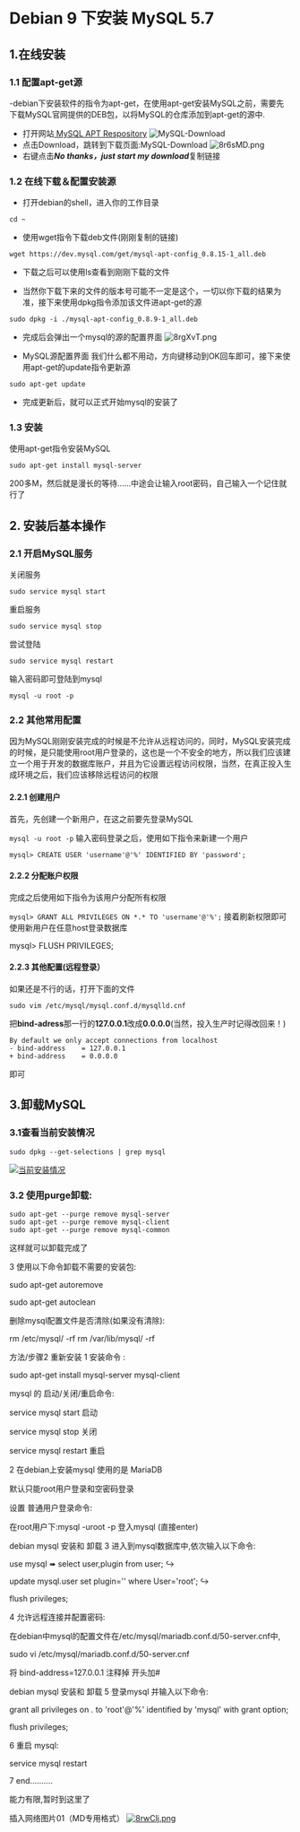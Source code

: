 # Debian 9 下安装 MySQL 5.7
## 1.在线安装
### 1.1 配置apt-get源
-debian下安装软件的指令为apt-get，在使用apt-get安装MySQL之前，需要先下载MySQL官网提供的DEB包，以将MySQL的仓库添加到apt-get的源中.
- 打开网站[
MySQL APT Respository](https://dev.mysql.com/downloads/repo/apt/ "MySQL APT Respository") 
![MySQL-Download](https://s1.ax1x.com/2020/03/19/8r60G6.png)
- 点击Download，跳转到下载页面:MySQL-Download
![8r6sMD.png](https://s1.ax1x.com/2020/03/19/8r6sMD.png)
- 右键点击***No thanks，just start my download***复制链接

### 1.2 在线下载＆配置安装源
- 打开debian的shell，进入你的工作目录

`cd ~`

- 使用wget指令下载deb文件(刚刚复制的链接)

`wget https://dev.mysql.com/get/mysql-apt-config_0.8.15-1_all.deb`

- 下载之后可以使用ls查看到刚刚下载的文件

- 当然你下载下来的文件的版本号可能不一定是这个，一切以你下载的结果为准，接下来使用dpkg指令添加该文件进apt-get的源

`sudo dpkg -i ./mysql-apt-config_0.8.9-1_all.deb`

- 完成后会弹出一个mysql的源的配置界面
![8rgXvT.png](https://s1.ax1x.com/2020/03/19/8rgXvT.png)


- MySQL源配置界面
我们什么都不用动，方向键移动到OK回车即可，接下来使用apt-get的update指令更新源

`sudo apt-get update`

- 完成更新后，就可以正式开始mysql的安装了

### 1.3 安装
使用apt-get指令安装MySQL

`sudo apt-get install mysql-server` 

200多M，然后就是漫长的等待......中途会让输入root密码，自己输入一个记住就行了

## 2. 安装后基本操作
### 2.1 开启MySQL服务
关闭服务

`sudo service mysql start`

重启服务

`sudo service mysql stop`

尝试登陆

`sudo service mysql restart`

输入密码即可登陆到mysql

`mysql -u root -p`

### 2.2 其他常用配置
因为MySQL刚刚安装完成的时候是不允许从远程访问的，同时，MySQL安装完成的时候，是只能使用root用户登录的，这也是一个不安全的地方，所以我们应该建立一个用于开发的数据库账户，并且为它设置远程访问权限，当然，在真正投入生成环境之后，我们应该移除远程访问的权限

#### 2.2.1 创建用户
首先，先创建一个新用户，在这之前要先登录MySQL

`mysql -u root -p`
输入密码登录之后，使用如下指令来新建一个用户

`mysql> CREATE USER 'username'@'%' IDENTIFIED BY 'password';`

#### 2.2.2 分配账户权限
完成之后使用如下指令为该用户分配所有权限

`mysql> GRANT ALL PRIVILEGES ON *.* TO 'username'@'%';`
接着刷新权限即可使用新用户在任意host登录数据库

mysql> FLUSH PRIVILEGES;
#### 2.2.3 其他配置(远程登录）
如果还是不行的话，打开下面的文件

`sudo vim /etc/mysql/mysql.conf.d/mysqlld.cnf`

把**bind-adress**那一行的**127.0.0.1**改成**0.0.0.0**(当然，投入生产时记得改回来！)

```
By default we only accept connections from localhost
- bind-address    = 127.0.0.1
+ bind-address    = 0.0.0.0
```
即可

## 3.卸载MySQL
### 3.1查看当前安装情况
`sudo dpkg --get-selections | grep mysql`

[![当前安装情况](https://s1.ax1x.com/2020/03/19/8r7Sld.png)](https://imgchr.com/i/8r7Sld)

### 3.2 使用purge卸载:

```
sudo apt-get --purge remove mysql-server
sudo apt-get --purge remove mysql-client
sudo apt-get --purge remove mysql-common
```

这样就可以卸载完成了

3
使用以下命令卸载不需要的安装包:

sudo apt-get autoremove

sudo apt-get autoclean

删除mysql配置文件是否清除(如果没有清除):

rm /etc/mysql/ -rf
rm /var/lib/mysql/ -rf


方法/步骤2 重新安装
1
安装命令 :

sudo apt-get install mysql-server mysql-client

mysql 的 启动/关闭/重启命令:

service mysql start 启动

service mysql stop 关闭

service mysql restart 重启

2
在debian上安装mysql 使用的是 MariaDB 

默认只能root用户登录和空密码登录

设置 普通用户登录命令:

在root用户下:mysql -uroot -p 登入mysql (直接enter)

debian mysql 安装和 卸载
3
进入到mysql数据库中,依次输入以下命令:

use mysql  ➠ select user,plugin from user; ↪︎

update mysql.user set plugin='' where User='root'; ↪︎

flush privileges;

4
允许远程连接并配置密码:

在debian中mysql的配置文件在/etc/mysql/mariadb.conf.d/50-server.cnf中,

sudo vi /etc/mysql/mariadb.conf.d/50-server.cnf

将 bind-address=127.0.0.1 注释掉 开头加#

debian mysql 安装和 卸载
5
登录mysql 并输入以下命令:

grant all privileges on *.* to 'root'@'%' identified by 'mysql' with grant option;

flush privileges;

6
重启 mysql:

service mysql restart

7
end..........

能力有限,暂时到这里了






插入网络图片01（MD专用格式）
[![8rwClj.png](https://s1.ax1x.com/2020/03/19/8rwClj.png)](https://imgchr.com/i/8rwClj)




